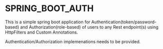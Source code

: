 # SPRING_BOOT_AUTH

This is a simple spring boot application for Authentication(token/password-based) and Authorization(role-based) of users to any Rest endpoint(s) using HttpFilters and Custom Annotations. 

Authentication/Authorization implemenations needs to be provided.
